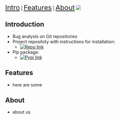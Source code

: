 <a href="#introduction" style="font-size:22px">Intro</a> |
<a href="#features" style="font-size:22px">Features</a> |
<a href="#about" style="font-size:22px">About</a>
![](/img/jeffrey-hamilton-qK0L-_1uH5g-unsplash.jpg)

## Introduction
* Bug analysis on Git repositories
* Project repositoty with instructions for installation:
  * [![Repo link](https://img.shields.io/badge/project-repository-blue)](https://github.com/mlaizure/dragonfly)
* Pip package:
  * [![Pypi link](https://img.shields.io/pypi/v/git-dragonfly)](https://pypi.org/project/git-dragonfly/)

## Features
* here are some

## About
* about us
